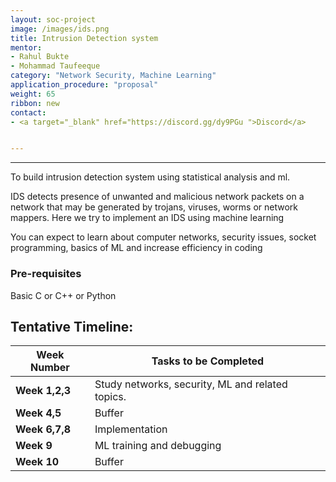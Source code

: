 ```yaml
---
layout: soc-project
image: /images/ids.png
title: Intrusion Detection system 
mentor:
- Rahul Bukte  
- Mohammad Taufeeque 
category: "Network Security, Machine Learning"
application_procedure: "proposal"
weight: 65
ribbon: new
contact:
- <a target="_blank" href="https://discord.gg/dy9PGu ">Discord</a>


---
```


---
To build intrusion detection system using statistical analysis and ml. 

<!--break-->
IDS detects presence of unwanted and malicious network packets on a network that may be generated by trojans, viruses, worms or network mappers. Here we try to implement an IDS using machine learning
<!--break-->

You can expect to learn about computer networks, security issues, socket programming, basics of ML and increase efficiency in coding


### Pre-requisites
 Basic C or C++ or Python

<!--break-->



## Tentative Timeline:

|Week Number  | Tasks to be Completed|
|--- | --- | 
|**Week 1,2,3** | Study networks, security, ML and related topics.
|**Week 4,5** |Buffer|
|**Week 6,7,8** | Implementation |
|**Week 9** |ML training and debugging |
|**Week 10** | Buffer |

